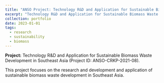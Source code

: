 ```yaml
---
title: "ANSO Project: Technology R&D and Application for Sustainable Biomass Waste Development in Southeast Asia"
excerpt: "Technology R&D and Application for Sustainable Biomass Waste Development in Southeast Asia (Project ID: ANSO-CRKP-2021-08)."
collection: portfolio
date: 2023-01-01
tags:
  - research
  - sustainability
  - biomass
---
```


**Project:** Technology R&D and Application for Sustainable Biomass Waste Development in Southeast Asia (Project ID: ANSO-CRKP-2021-08).

This project focuses on the research and development and application of sustainable biomass waste development in Southeast Asia.